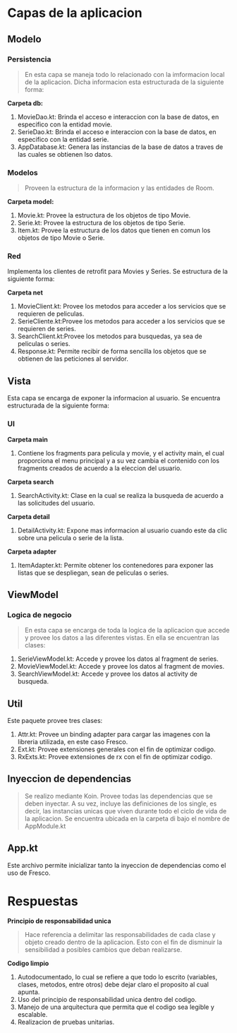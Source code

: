 # Capas de la aplicacion 
## Modelo
### Persistencia
> En esta capa se maneja todo lo relacionado con la imformacion local de la aplicacion. Dicha informacion esta estructurada de la siguiente forma:

**Carpeta db:**
1. MovieDao.kt: Brinda el acceso e interaccion con la base de datos, en especifico con la entidad movie.
2. SerieDao.kt: Brinda el acceso e interaccion con la base de datos, en especifico con la entidad serie.
3. AppDatabase.kt: Genera las instancias de la base de datos a traves de las cuales se obtienen lso datos.

### Modelos
>Proveen la estructura de la informacion y las entidades de Room.

**Carpeta model:** 

1. Movie.kt: Provee la estructura de los objetos de tipo Movie.
2. Serie.kt: Provee la estructura de los objetos de tipo Serie.
3. Item.kt: Provee la estructura de los datos que tienen en comun los objetos de tipo Movie o Serie.

### Red
Implementa los clientes de retrofit para Movies y Series. Se estructura de la siguiente forma:

**Carpeta net**
1. MovieClient.kt: Provee los metodos para acceder a los servicios que se requieren de peliculas. 
2. SerieCliente.kt:Provee los metodos para acceder a los servicios que se requieren de series.
3. SearchClient.kt:Provee los metodos para busquedas, ya sea de peliculas o series.
4. Response.kt: Permite recibir de forma sencilla los objetos que se obtienen de las peticiones al servidor.

## Vista
Esta capa se encarga de exponer la informacion al usuario. Se encuentra estructurada de la siguiente forma:

### UI

**Carpeta main**
1. Contiene los fragments para pelicula y movie, y el activity main, el cual proporciona el menu principal y a su vez cambia el contenido con los fragments creados de acuerdo a la eleccion del usuario.

**Carpeta search**
1. SearchActivity.kt: Clase en la cual se realiza la busqueda de acuerdo a las solicitudes del usuario.

**Carpeta detail**
1. DetailActivity.kt: Expone mas informacion al usuario cuando este da clic sobre una pelicula o serie de la lista. 

**Carpeta adapter**
1. ItemAdapter.kt: Permite obtener los contenedores para exponer las listas que se despliegan, sean de peliculas o series. 

## ViewModel
### Logica de negocio
>En esta capa se encarga de toda la logica de la aplicacion que accede y provee los datos a las diferentes vistas. En ella se encuentran las clases:

1. SerieViewModel.kt: Accede y provee los datos al fragment de series.
2. MovieViewModel.kt: Accede y provee los datos al fragment de movies.
3. SearchViewModel.kt: Accede y provee los datos al activity de busqueda.

## Util
Este paquete provee tres clases:

1. Attr.kt: Provee un binding adapter para cargar las imagenes con la libreria utilizada, en este caso Fresco.
2. Ext.kt: Provee extensiones generales con el fin de optimizar codigo.
3. RxExts.kt: Provee extensiones de rx con el fin de optimizar codigo.

## Inyeccion de dependencias
>Se realizo mediante Koin. Provee todas las dependencias que se deben inyectar. A su vez, incluye las definiciones de los single, es decir, las instancias unicas que viven durante todo el ciclo de vida de la aplicacion. Se encuentra ubicada en la carpeta di bajo el nombre de AppModule.kt

## App.kt
Este archivo permite inicializar tanto la inyeccion de dependencias como el uso de Fresco. 

# Respuestas

**Principio de responsabilidad unica**
>Hace referencia a delimitar las responsabilidades de cada clase y objeto creado dentro de la aplicacion. Esto con el fin de disminuir la sensibilidad a posibles cambios que deban realizarse.

**Codigo limpio**
1. Autodocumentado, lo cual se refiere a que todo lo escrito (variables, clases, metodos, entre otros) debe dejar claro el proposito al cual apunta.
2. Uso del principio de responsabilidad unica dentro del codigo.
3. Manejo de una arquitectura que permita que el codigo sea legible y escalable.
4. Realizacion de pruebas unitarias.


